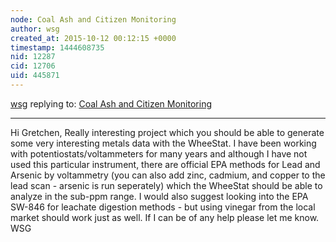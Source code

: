 ```yaml
---
node: Coal Ash and Citizen Monitoring
author: wsg
created_at: 2015-10-12 00:12:15 +0000
timestamp: 1444608735
nid: 12287
cid: 12706
uid: 445871
---
```




[wsg](../profile/wsg) replying to: [Coal Ash and Citizen Monitoring](../notes/gretchengehrke/10-09-2015/coal-ash-and-citizen-monitoring)

----
Hi Gretchen,
Really interesting project which you should be able to generate some very interesting metals data with the WheeStat.  I have been working with potentiostats/voltammeters for many years and although I have not used this particular instrument, there are official EPA methods for Lead and Arsenic by voltammetry (you can also add zinc, cadmium, and copper to the lead scan - arsenic is run seperately) which the WheeStat should be able to analyze in the sub-ppm range.  I would also suggest looking into the EPA SW-846 for leachate digestion methods - but using vinegar from the local market should work just as well.  If I can be of any help please let me know.
WSG